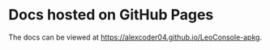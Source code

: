 
# Docs hosted on GitHub Pages

The docs can be viewed at https://alexcoder04.github.io/LeoConsole-apkg.

